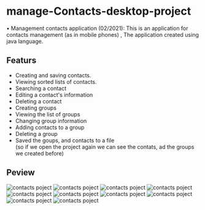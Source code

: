 # manage-Contacts-desktop-project
• Management contacts application (02/2021): This is an application for contacts management (as in mobile phones) , The application created using java language.

## Featurs
- Creating and saving contacts.
- Viewing sorted lists of contacts.
- Searching a contact
- Editing a contact's information
- Deleting a contact
- Creating groups
- Viewing the list of groups
- Changing group information
- Adding contacts to a group
- Deleting a group
- Saved the goups, and contacts to a file  
  (so if we open the project again we can see the contats, ad the groups we created before)

## Peview 
![contacts poject](./screens/Screenshot%20(32).png)
![contacts poject](./screens/Screenshot%20(33).png)
![contacts poject](./screens/Screenshot%20(34).png)
![contacts poject](./screens/Screenshot%20(35).png)
![contacts poject](./screens/Screenshot%20(36).png) 
![contacts poject](./screens/Screenshot%20(37).png)
![contacts poject](./screens/Screenshot%20(38).png)
![contacts poject](./screens/Screenshot%20(39).png)
![contacts poject](./screens/Screenshot%20(40).png)
![contacts poject](./screens/Screenshot%20(41).png)

